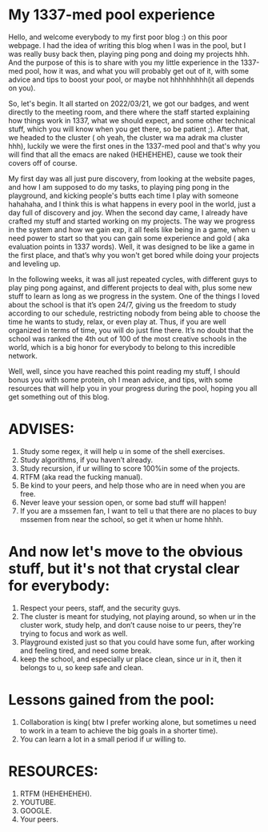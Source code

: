 #   My 1337-med pool experience


Hello, and welcome everybody to my first poor blog :) on this poor webpage. I had the idea of writing this blog when I was in the pool, but I was really busy back then, playing ping pong and doing my projects hhh. And the purpose of this is to share with you my little experience in the 1337-med pool, how it was, and what you will probably get out of it, with some advice and tips to boost your pool, or maybe not hhhhhhhhh(it all depends on you).


So, let's begin. It all started on 2022/03/21, we got our badges, and went directly to the meeting room, and there where the staff started explaining how things work in 1337, what we should expect, and some other technical stuff, which you will know when you get there, so be patient ;). After that, we headed to the cluster ( oh yeah, the cluster wa ma adrak ma cluster hhh), luckily we were the first ones in the 1337-med pool and that's why you will find that all the emacs are naked (HEHEHEHE), cause we took their covers off of course.

My first day was all just pure discovery, from looking at the website pages, and how I am supposed to do my tasks, to playing ping pong in the playground, and kicking people's butts each time I play with someone hahahaha, and I think this is what happens in every pool in the world, just a day full of discovery and joy. When the second day came, I already have crafted my stuff and started working on my projects. The way we progress in the system and how we gain exp, it all feels like being in a game, when u need power to start so that you can gain some experience and gold ( aka evaluation points in 1337 words). Well, it was designed to be like a game in the first place, and that’s why you won't get bored while doing your projects and leveling up.

In the following weeks, it was all just repeated cycles, with different guys to play ping pong against, and different projects to deal with, plus some new stuff to learn as long as we progress in the system. One of the things I loved about the school is that it’s open 24/7, giving us the freedom to study according to our schedule, restricting nobody from being able to choose the time he wants to study, relax, or even play at. Thus, if you are well organized in terms of time, you will do just fine there. It’s no doubt that the school was ranked the 4th out of 100 of the most creative schools in the world, which is a big honor for everybody to belong to this incredible network.


Well, well, since you have reached this point reading my stuff, I should bonus you with some protein, oh I mean advice, and tips, with some resources that will help you in your progress during the pool, hoping you all get something out of this blog.


# ADVISES:
1. Study some regex, it will help u in some of the shell exercises.
2. Study algorithms, if you haven’t already.
3. Study recursion, if ur willing to score 100%in some of the projects.
4. RTFM (aka read the fucking manual).
5. Be kind to your peers, and help those who are in need when you are free.
6. Never leave your session open, or some bad stuff will happen!
7. If you are a mssemen fan, I want to tell u that there are no places to buy mssemen from near the school, so get it when ur home hhhh.
 
# And now let's move to the obvious stuff, but it's not that crystal clear for everybody:
1. Respect your peers, staff, and the security guys.
2. The cluster is meant for studying, not playing around, so when ur in the cluster work, study help, and don’t cause noise to ur peers, they're trying to focus and work as well.
3. Playground existed just so that you could have some fun, after working and feeling tired, and need some break.
4. keep the school, and especially ur place clean, since ur in it, then it belongs to u, so keep safe and clean.
 
# Lessons gained from the pool:
1. Collaboration is king( btw I prefer working alone, but sometimes u need to work in a team to achieve the big goals in a shorter time).
2. You can learn a lot in a small period if ur willing to.

# RESOURCES:
1. RTFM (HEHEHEHEH).
2. YOUTUBE.
3. GOOGLE.
4. Your peers.
